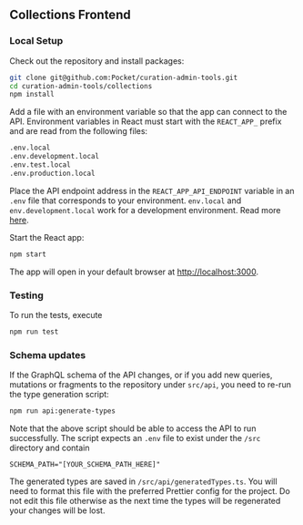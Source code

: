 ## Collections Frontend

### Local Setup

Check out the repository and install packages:

```bash
git clone git@github.com:Pocket/curation-admin-tools.git
cd curation-admin-tools/collections
npm install
```

Add a file with an environment variable so that the app can connect to the API. Environment variables in React must start with the `REACT_APP_` prefix and are read from the following files:

```bash
.env.local
.env.development.local
.env.test.local
.env.production.local
```

Place the API endpoint address in the `REACT_APP_API_ENDPOINT` variable in an `.env` file that corresponds to your environment. `env.local` and `env.development.local` work for a development environment. Read more [here](https://create-react-app.dev/docs/adding-custom-environment-variables/).

Start the React app:

```bash
npm start
```

The app will open in your default browser at [http://localhost:3000](http://localhost:3000).

### Testing

To run the tests, execute

```bash
npm run test
```

### Schema updates

If the GraphQL schema of the API changes, or if you add new queries, mutations or fragments to the repository under `src/api`, you need to re-run the type generation script:

```bash
npm run api:generate-types
```

Note that the above script should be able to access the API to run successfully. The script expects an `.env` file to exist under the `/src` directory and contain

```dotenv
SCHEMA_PATH="[YOUR_SCHEMA_PATH_HERE]"
```

The generated types are saved in `/src/api/generatedTypes.ts`. You will need to format this file with the preferred Prettier config for the project. Do not edit this file otherwise as the next time the types will be regenerated your changes will be lost.
